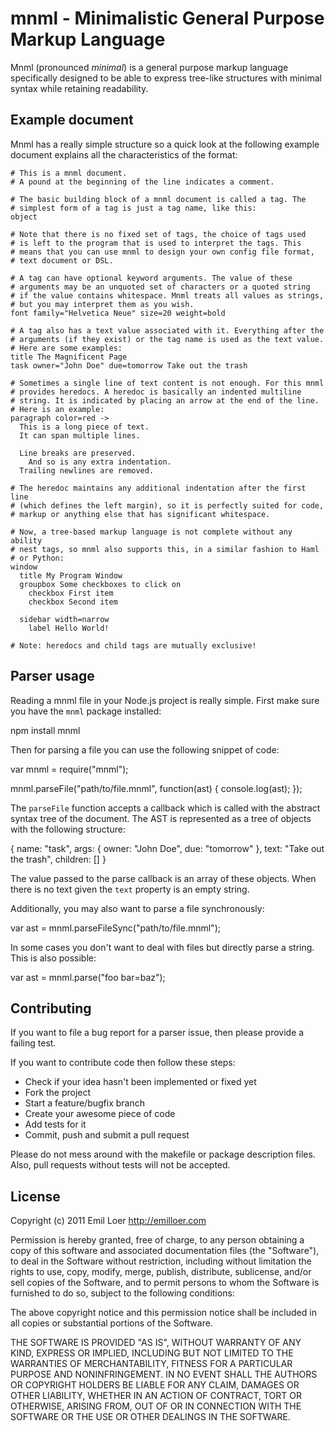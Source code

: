 # mnml - Minimalistic General Purpose Markup Language

Mnml (pronounced *minimal*) is a general purpose markup language specifically designed to be able to express tree-like structures with minimal syntax while retaining readability.

## Example document

Mnml has a really simple structure so a quick look at the following example document explains all the characteristics of the format:

    # This is a mnml document.
    # A pound at the beginning of the line indicates a comment.

    # The basic building block of a mnml document is called a tag. The
    # simplest form of a tag is just a tag name, like this:
    object

    # Note that there is no fixed set of tags, the choice of tags used
    # is left to the program that is used to interpret the tags. This
    # means that you can use mnml to design your own config file format,
    # text document or DSL.

    # A tag can have optional keyword arguments. The value of these
    # arguments may be an unquoted set of characters or a quoted string
    # if the value contains whitespace. Mnml treats all values as strings,
    # but you may interpret them as you wish.
    font family="Helvetica Neue" size=20 weight=bold

    # A tag also has a text value associated with it. Everything after the
    # arguments (if they exist) or the tag name is used as the text value.
    # Here are some examples:
    title The Magnificent Page
    task owner="John Doe" due=tomorrow Take out the trash

    # Sometimes a single line of text content is not enough. For this mnml
    # provides heredocs. A heredoc is basically an indented multiline
    # string. It is indicated by placing an arrow at the end of the line.
    # Here is an example:
    paragraph color=red ->
      This is a long piece of text.
      It can span multiple lines.

      Line breaks are preserved.
        And so is any extra indentation.
      Trailing newlines are removed.

    # The heredoc maintains any additional indentation after the first line
    # (which defines the left margin), so it is perfectly suited for code,
    # markup or anything else that has significant whitespace.

    # Now, a tree-based markup language is not complete without any ability
    # nest tags, so mnml also supports this, in a similar fashion to Haml
    # or Python:
    window
      title My Program Window
      groupbox Some checkboxes to click on
        checkbox First item
        checkbox Second item

      sidebar width=narrow
        label Hello World!

    # Note: heredocs and child tags are mutually exclusive!

## Parser usage

Reading a mnml file in your Node.js project is really simple. First make sure you have the `mnml` package installed:

  npm install mnml

Then for parsing a file you can use the following snippet of code:

  var mnml = require("mnml");

  mnml.parseFile("path/to/file.mnml", function(ast) {
      console.log(ast);
  });

The `parseFile` function accepts a callback which is called with the abstract syntax tree of the document. The AST is represented as a tree of objects with the following structure:

  {
      name: "task",
      args: {
          owner: "John Doe",
          due: "tomorrow"
      },
      text: "Take out the trash",
      children: []
  }

The value passed to the parse callback is an array of these objects. When there is no text given the `text` property is an empty string.

Additionally, you may also want to parse a file synchronously:

  var ast = mnml.parseFileSync("path/to/file.mnml");

In some cases you don't want to deal with files but directly parse a string. This is also possible:

  var ast = mnml.parse("foo bar=baz");

## Contributing

If you want to file a bug report for a parser issue, then please provide a failing test.

If you want to contribute code then follow these steps:

 * Check if your idea hasn't been implemented or fixed yet
 * Fork the project
 * Start a feature/bugfix branch
 * Create your awesome piece of code
 * Add tests for it
 * Commit, push and submit a pull request

Please do not mess around with the makefile or package description files. Also, pull requests without tests will not be accepted.

## License

Copyright (c) 2011 Emil Loer <http://emilloer.com>

Permission  is  hereby granted, free of charge, to any person obtaining a copy of  this  software  and  associated  documentation files  (the "Software"), to deal in the Software without restriction, including without limitation the rights to use, copy, modify, merge, publish, distribute, sublicense, and/or sell copies of the Software, and to permit persons to whom the Software is  furnished to do so, subject to the following conditions:

The  above  copyright  notice and this permission notice shall be included in all copies or substantial portions of the Software.

THE SOFTWARE IS PROVIDED "AS IS", WITHOUT WARRANTY OF  ANY  KIND, EXPRESS  OR  IMPLIED, INCLUDING BUT NOT LIMITED TO THE WARRANTIES OF MERCHANTABILITY, FITNESS FOR A PARTICULAR PURPOSE  AND  NONINFRINGEMENT. IN NO EVENT SHALL THE AUTHORS OR COPYRIGHT HOLDERS BE LIABLE FOR ANY CLAIM, DAMAGES OR OTHER LIABILITY, WHETHER  IN  AN ACTION OF CONTRACT, TORT OR OTHERWISE, ARISING FROM, OUT OF OR IN CONNECTION WITH THE SOFTWARE OR THE USE OR OTHER DEALINGS IN  THE SOFTWARE.
